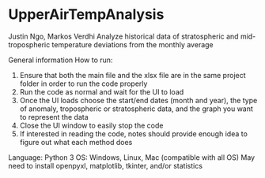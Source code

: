 # UpperAirTempAnalysis
Justin Ngo, Markos Verdhi
Analyze historical data of stratospheric and mid-tropospheric temperature deviations from the monthly average

General information
How to run:
1. Ensure that both the main file and the xlsx file are in the same project folder in order to run the code properly
2. Run the code as normal and wait for the UI to load
3. Once the UI loads choose the start/end dates (month and year), the type of anomaly, tropospheric or stratospheric data, and the graph you want to represent the data
4. Close the UI window to easily stop the code 
5. If interested in reading the code, notes should provide enough idea to figure out what each method does 

Language: Python 3
OS: Windows, Linux, Mac (compatible with all OS)
May need to install openpyxl, matplotlib, tkinter, and/or statistics
